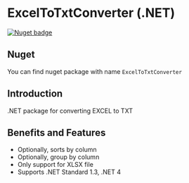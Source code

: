 ExcelToTxtConverter (.NET)
===============================

[![Nuget badge](https://buildstats.info/nuget/ExcelToTxtConverter)](https://www.nuget.org/packages/ExcelToTxtConverter)

Nuget
-----
You can find nuget package with name ```ExcelToTxtConverter```

Introduction
-------
.NET package for converting EXCEL to TXT

Benefits and Features
-------
- Optionally, sorts by column
- Optionally, group by column
- Only support for XLSX file
- Supports .NET Standard 1.3, .NET 4